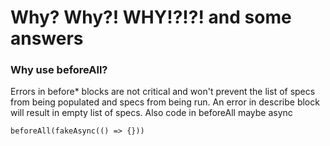 # Why? Why?! WHY!?!?! and some answers

### Why use beforeAll?
Errors in before* blocks are not critical and won't prevent the list of specs from being populated and specs from being run.
An error in describe block will result in empty list of specs.
Also code in beforeAll maybe async

```
beforeAll(fakeAsync(() => {}))
```
